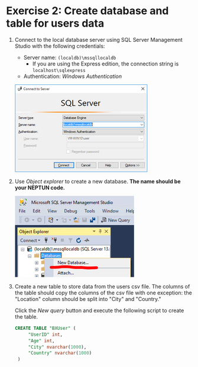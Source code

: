 # Exercise 2: Create database and table for users data

1. Connect to the local database server using SQL Server Management Studio with the following credentials:

    - Server name: `(localdb)\mssqllocaldb`
        - If you are using the Express edition, the connection string is `localhost\sqlexpress`
    - Authentication: _Windows Authentication_

    ![Connect to SQL Server](images/mssql-connect.png)

1. Use _Object explorer_ to create a new database. **The name should be your NEPTUN code.**

    ![Create new database](images/mssql-create-db.png)

1. Create a new table to store data from the users csv file. The columns of the table should copy the columns of the csv file with one exception: the "Location" column should be split into "City" and "Country."

    Click the _New query_ button and execute the following script to create the table.

    ```sql
    CREATE TABLE "BXUser" (
         "UserID" int,
         "Age" int,
         "City" nvarchar(1000),
         "Country" nvarchar(1000)
     )
    ```
